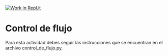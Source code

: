 [![Work in Repl.it](https://classroom.github.com/assets/work-in-replit-14baed9a392b3a25080506f3b7b6d57f295ec2978f6f33ec97e36a161684cbe9.svg)](https://classroom.github.com/online_ide?assignment_repo_id=4197971&assignment_repo_type=AssignmentRepo)
# Control de flujo

Para esta actividad debes seguir las instrucciones que se encuentran en el archivo control_de_flujo.py.
